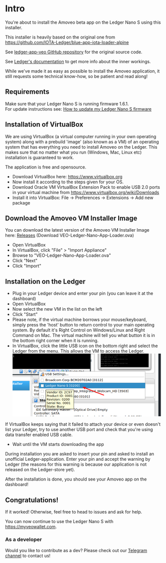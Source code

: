 # Intro

You're about to install the Amoveo beta app on the Ledger Nano S using this installer.

This installer is heavily based on the original one from https://github.com/IOTA-Ledger/blue-app-iota-loader-alpine

See [ledger-app-veo GitHub repository](https://github.com/amoveo-project/ledger-app-veo) for the original source code.

See [Ledger's documentation](http://ledger.readthedocs.io) to get more info about the inner workings.

While we've made it as easy as possible to install the Amoveo application, it still requests some technical know-how, so be patient and read along!

## Requirements

Make sure that your Ledger Nano S is running firmware 1.6.1.<br>
For update instructions see: [How to update my Ledger Nano S firmware](https://support.ledger.com/hc/en-us/articles/360002731113)

## Installation of VirtualBox

We are using VirtualBox (a virtual computer running in your own operating system) along with a prebuild 'image' (also known as a VM) of an operating system that has everything you need to install Amoveo on the Ledger. This makes sure that no matter what you run (Windows, Mac, Linux etc) installation is guaranteed to work.

The application is free and opensource.

- Download VirtualBox here: https://www.virtualbox.org
- Now install it according to the steps given for your OS.
- Download Oracle VM VirtualBox Extension Pack to enable USB 2.0 ports in your virtual machine from https://www.virtualbox.org/wiki/Downloads
- Install it into VirtualBox: File → Preferences → Extensions → Add new package

## Download the Amoveo VM Installer Image

You can download the latest version of the Amoveo VM Installer Image here: [Releases](https://github.com/amoveo-project/veo-ledger-app-loader/releases) (Download VEO-Ledger-Nano-App-Loader.ova)

- Open VirtualBox
- In VirtualBox, click "File" > "Import Appliance"
- Browse to "VEO-Ledger-Nano-App-Loader.ova"
- Click "Next"
- Click "Import"

## Installation on the Ledger

- Plug in your Ledger device and enter your pin (you can leave it at the dashboard)
- Open VirtualBox
- Now select the new VM in the list on the left
- Click "Start"
- Please note, if the virtual machine borrows your mouse/keyboard, simply press the 'host' button to return control to your main operating system. By default it's Right Control on Windows/Linux and Right Command on Mac. The virtual machine will tell you what button it is in the bottom right corner when it is running.
- In VirtualBox, click the little USB icon on the bottom right and select the Ledger from the menu. This allows the VM to access the Ledger.<br>
![USB Settings](resources/vbox_usb.png)

If VirtualBox keeps saying that it failed to attach your device or even doesn't list your Ledger, try to use another USB port and check that you're using data transfer enabled USB cable.

- Wait until the VM starts downloading the app

During installation you are asked to insert your pin and asked to install an unofficial Ledger-application. Enter your pin and accept the warning by Ledger (the reasons for this warning is because our application is not released on the Ledger-store yet).

After the installation is done, you should see your Amoveo app on the dashboard!


## Congratulations!

If it worked! Otherwise, feel free to head to issues and ask for help.

You can now continue to use the Ledger Nano S with https://myveowallet.com.

### As a developer
Would you like to contribute as a dev? Please check out our [Telegram channel](https://tlg.name/amoveo_wallet) to contact us!
